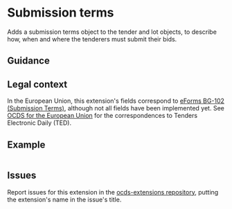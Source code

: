 # Submission terms

Adds a submission terms object to the tender and lot objects, to describe how, when and where the tenderers must submit their bids.

## Guidance

## Legal context

In the European Union, this extension's fields correspond to [eForms BG-102 (Submission Terms)](https://github.com/eForms/eForms), although not all fields have been implemented yet. See [OCDS for the European Union](http://standard.open-contracting.org/profiles/eu/master/en/) for the correspondences to Tenders Electronic Daily (TED).

## Example

```json


```

## Issues

Report issues for this extension in the [ocds-extensions repository](https://github.com/open-contracting/ocds-extensions/issues), putting the extension's name in the issue's title.
